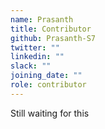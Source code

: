 ```yaml
---
name: Prasanth
title: Contributor
github: Prasanth-S7
twitter: ""
linkedin: ""
slack: ""
joining_date: ""
role: contributor
---
```


Still waiting for this
